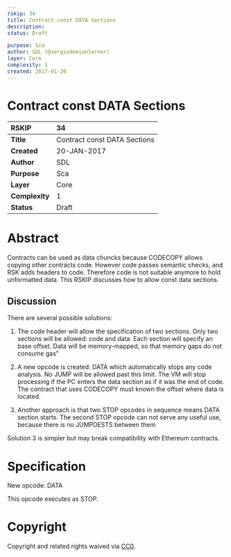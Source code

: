 ```yaml
---
rskip: 34
title: Contract const DATA Sections
description: 
status: Draft

purpose: Sca
author: SDL (@sergiodemianlerner)
layer: Core
complexity: 1
created: 2017-01-20
---
```


# Contract const DATA Sections

|RSKIP          |34           |
| :------------ |:-------------|
|**Title**      |Contract const DATA Sections|
|**Created**    |20-JAN-2017 |
|**Author**     |SDL |
|**Purpose**    |Sca |
|**Layer**      |Core |
|**Complexity** |1 |
|**Status**     |Draft |

# **Abstract**

Contracts can be used as data chuncks because CODECOPY allows copying other contracts code. However code passes semantic checks, and RSK adds headers to code. Therefore code is not suitable anymore to hold unformatted data. This RSKIP discusses how to allow const data sections.

## Discussion

There are several possible solutions:

1. The code header will allow the specification of two sections. Only two sections will be allowed: code and data. Each section will specify an base offset. Data will be memory-mapped, so that memory gaps do not consume gas"

2. A new opcode is created: DATA which automatically stops any code analysis. No JUMP will be allowed past this limit. The VM will stop processing if the PC enters the data section as if it was the end of code. The contract that uses CODECOPY must known the offset where data is located.

3. Another approach is that two STOP opcodes in sequence means DATA section starts. The second STOP opcode can not serve any useful use, because there is no JUMPDESTS between them

Solution 3 is simpler but may break compatibility with Ethereum contracts.


# **Specification**

New opcode: DATA

This opcode executes as STOP.

# **Copyright**

Copyright and related rights waived via [CC0](https://creativecommons.org/publicdomain/zero/1.0/).